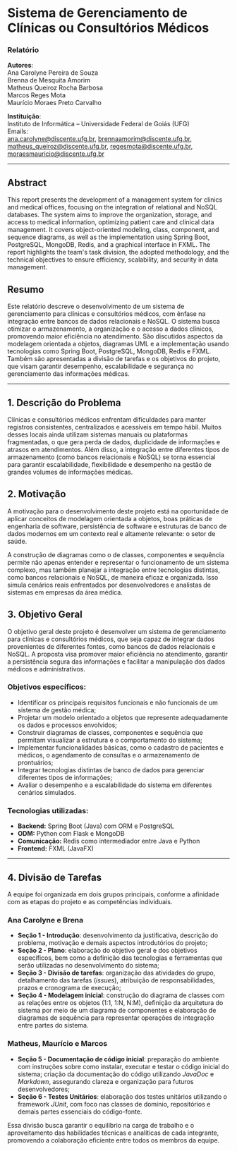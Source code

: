 # Sistema de Gerenciamento de Clínicas ou Consultórios Médicos  
### Relatório

**Autores**:  
Ana Carolyne Pereira de Souza  
Brenna de Mesquita Amorim  
Matheus Queiroz Rocha Barbosa  
Marcos Reges Mota  
Maurício Moraes Preto Carvalho

**Instituição**:  
Instituto de Informática – Universidade Federal de Goiás (UFG)  
Emails:  
ana.carolyne@discente.ufg.br, brennaamorim@discente.ufg.br,  
matheus_queiroz@discente.ufg.br, regesmota@discente.ufg.br, moraesmauricio@discente.ufg.br

---

## Abstract

This report presents the development of a management system for clinics and medical offices, focusing on the integration of relational and NoSQL databases. The system aims to improve the organization, storage, and access to medical information, optimizing patient care and clinical data management. It covers object-oriented modeling, class, component, and sequence diagrams, as well as the implementation using Spring Boot, PostgreSQL, MongoDB, Redis, and a graphical interface in FXML. The report highlights the team's task division, the adopted methodology, and the technical objectives to ensure efficiency, scalability, and security in data management.

## Resumo

Este relatório descreve o desenvolvimento de um sistema de gerenciamento para clínicas e consultórios médicos, com ênfase na integração entre bancos de dados relacionais e NoSQL. O sistema busca otimizar o armazenamento, a organização e o acesso a dados clínicos, promovendo maior eficiência no atendimento. São discutidos aspectos da modelagem orientada a objetos, diagramas UML e a implementação usando tecnologias como Spring Boot, PostgreSQL, MongoDB, Redis e FXML. Também são apresentadas a divisão de tarefas e os objetivos do projeto, que visam garantir desempenho, escalabilidade e segurança no gerenciamento das informações médicas.

---

## 1. Descrição do Problema

Clínicas e consultórios médicos enfrentam dificuldades para manter registros consistentes, centralizados e acessíveis em tempo hábil. Muitos desses locais ainda utilizam sistemas manuais ou plataformas fragmentadas, o que gera perda de dados, duplicidade de informações e atrasos em atendimentos. Além disso, a integração entre diferentes tipos de armazenamento (como bancos relacionais e NoSQL) se torna essencial para garantir escalabilidade, flexibilidade e desempenho na gestão de grandes volumes de informações médicas.

## 2. Motivação

A motivação para o desenvolvimento deste projeto está na oportunidade de aplicar conceitos de modelagem orientada a objetos, boas práticas de engenharia de software, persistência de software e estruturas de banco de dados modernos em um contexto real e altamente relevante: o setor de saúde.

A construção de diagramas como o de classes, componentes e sequência permite não apenas entender e representar o funcionamento de um sistema complexo, mas também planejar a integração entre tecnologias distintas, como bancos relacionais e NoSQL, de maneira eficaz e organizada. Isso simula cenários reais enfrentados por desenvolvedores e analistas de sistemas em empresas da área médica.

## 3. Objetivo Geral

O objetivo geral deste projeto é desenvolver um sistema de gerenciamento para clínicas e consultórios médicos, que seja capaz de integrar dados provenientes de diferentes fontes, como bancos de dados relacionais e NoSQL. A proposta visa promover maior eficiência no atendimento, garantir a persistência segura das informações e facilitar a manipulação dos dados médicos e administrativos.

### Objetivos específicos:

- Identificar os principais requisitos funcionais e não funcionais de um sistema de gestão médica;
- Projetar um modelo orientado a objetos que represente adequadamente os dados e processos envolvidos;
- Construir diagramas de classes, componentes e sequência que permitam visualizar a estrutura e o comportamento do sistema;
- Implementar funcionalidades básicas, como o cadastro de pacientes e médicos, o agendamento de consultas e o armazenamento de prontuários;
- Integrar tecnologias distintas de banco de dados para gerenciar diferentes tipos de informações;
- Avaliar o desempenho e a escalabilidade do sistema em diferentes cenários simulados.

### Tecnologias utilizadas:

- **Backend:** Spring Boot (Java) com ORM e PostgreSQL
- **ODM:** Python com Flask e MongoDB
- **Comunicação:** Redis como intermediador entre Java e Python
- **Frontend:** FXML (JavaFX)

---

## 4. Divisão de Tarefas

A equipe foi organizada em dois grupos principais, conforme a afinidade com as etapas do projeto e as competências individuais.

### Ana Carolyne e Brena

- **Seção 1 - Introdução**: desenvolvimento da justificativa, descrição do problema, motivação e demais aspectos introdutórios do projeto;
- **Seção 2 - Plano**: elaboração do objetivo geral e dos objetivos específicos, bem como a definição das tecnologias e ferramentas que serão utilizadas no desenvolvimento do sistema;
- **Seção 3 - Divisão de tarefas**: organização das atividades do grupo, detalhamento das tarefas (*issues*), atribuição de responsabilidades, prazos e cronograma de execução;
- **Seção 4 - Modelagem inicial**: construção do diagrama de classes com as relações entre os objetos (1:1, 1:N, N:M), definição da arquitetura do sistema por meio de um diagrama de componentes e elaboração de diagramas de sequência para representar operações de integração entre partes do sistema.

### Matheus, Maurício e Marcos

- **Seção 5 - Documentação de código inicial**: preparação do ambiente com instruções sobre como instalar, executar e testar o código inicial do sistema; criação da documentação do código utilizando *JavaDoc* e *Markdown*, assegurando clareza e organização para futuros desenvolvedores;
- **Seção 6 - Testes Unitários**: elaboração dos testes unitários utilizando o framework *JUnit*, com foco nas classes de domínio, repositórios e demais partes essenciais do código-fonte.

Essa divisão busca garantir o equilíbrio na carga de trabalho e o aproveitamento das habilidades técnicas e analíticas de cada integrante, promovendo a colaboração eficiente entre todos os membros da equipe.
